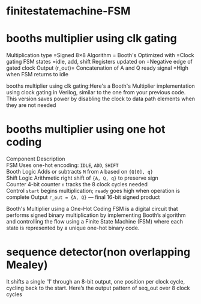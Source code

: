 # finitestatemachine-FSM
# booths multiplier using clk gating
Multiplication type	=Signed 8×8
Algorithm	=  Booth's
Optimized with	=Clock gating
FSM states	=idle, add, shift
Registers updated on	=Negative edge of gated clock
Output (r_out)=	Concatenation of A and Q
ready signal  =High when FSM returns to idle

booths multiplier using clk gating:Here's a Booth's Multiplier implementation using clock gating in Verilog, similar to the one from your previous code. This version saves power by disabling the clock to data path elements when they are not needed

# booths multiplier using one hot coding

Component          Description                                                                 
FSM                Uses one-hot encoding: `IDLE`, `ADD`, `SHIFT`                               
Booth Logic        Adds or subtracts `M` from `A` based on `{Q[0], q}`                         
Shift Logic        Arithmetic right shift of `{A, Q, q}` to preserve sign                      
Counter            4-bit counter `n` tracks the 8 clock cycles needed                          
Control           `start` begins multiplication; `ready` goes high when operation is complete 
Output            `r_out = {A, Q}` — final 16-bit signed product   

Booth's Multiplier using a One-Hot Coding FSM is a digital circuit that performs signed binary multiplication by implementing Booth’s algorithm and controlling the flow using a Finite State Machine (FSM) where each state is represented by a unique one-hot binary code.

# sequence detector(non overlapping Mealey)
It shifts a single '1' through an 8-bit output, one position per clock cycle, cycling back to the start.
Here’s the output pattern of seq_out over 8 clock cycles





